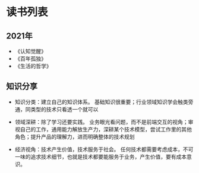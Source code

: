 # 读书列表

## 2021年
- 《认知觉醒》
- 《百年孤独》
- 《生活的哲学》

## 知识分享
- 知识分类：建立自己的知识体系。
基础知识很重要；行业领域知识学会触类旁通，同类型的技术只看透一个就可以

- 领域深耕：除了学习还要实践。
业务眼光看问题，而不是前端交互的视角；审视自己的工作，通用能力解放生产力，深耕某个技术模型，尝试工作里的其他角色；提升产品的理解力，进而明确整体的技术规划

- 经济视角：技术产生价值，技术服务于社会。
任何技术都需要考虑成本，不可一味的追求技术细节，也就是技术都要能服务于业务，产生价值，要有成本意识。